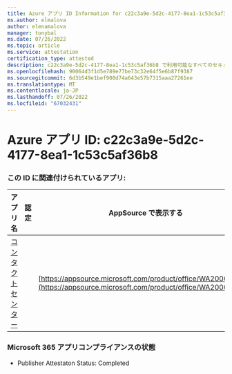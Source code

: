 ```yaml
---
title: Azure アプリ ID Information for c22c3a9e-5d2c-4177-8ea1-1c53c5af36b8
ms.author: elmalova
author: elenamalova
manager: tonybal
ms.date: 07/26/2022
ms.topic: article
ms.service: attestation
certification_type: attested
description: c22c3a9e-5d2c-4177-8ea1-1c53c5af36b8 で利用可能なすべてのセキュリティとコンプライアンス情報。
ms.openlocfilehash: 90064d3f1d5e789e77be73c32e64f5e6b87f9387
ms.sourcegitcommit: 6d3b549e1bef908d74a643e57b7315aaa27261ee
ms.translationtype: MT
ms.contentlocale: ja-JP
ms.lasthandoff: 07/26/2022
ms.locfileid: "67032431"
---
```

# <a name="azure-app-id-c22c3a9e-5d2c-4177-8ea1-1c53c5af36b8"></a>Azure アプリ ID: c22c3a9e-5d2c-4177-8ea1-1c53c5af36b8


### <a name="apps-associated-with-this-id"></a>この ID に関連付けられているアプリ:
| **アプリ名** | **認定** | **AppSource で表示する** |
|--------------|---------------|-----------------------|
| [コンタクト センター](../forward/WA200001428.md) |  | [https://appsource.microsoft.com/product/office/WA200001428](https://appsource.microsoft.com/product/office/WA200001428) |

### <a name="microsoft-365-app-compliance-status"></a>Microsoft 365 アプリコンプライアンスの状態
- Publisher Attestaton Status: Completed
